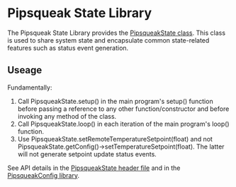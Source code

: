 # Pipsqueak State Library

The Pipsqueak State Library provides the [PipsqueakState class](./PipsqueakState.h).
This class is used to share system state and encapsulate common state-related features
such as status event generation.

## Useage

Fundamentally:

1. Call PipsqueakState.setup() in the main program's setup() function
   before passing a reference to any other function/constructor and
   before invoking any method of the class.
2. Call PipsqueakState.loop() in each iteration of the main program's
   loop() function.
3. Use PipsqueakState.setRemoteTemperatureSetpoint(float) and not
   PipsqueakState.getConfig()->setTemperatureSetpoint(float). The
   latter will not generate setpoint update status events.

See API details in the [PipsqueakState header file](./PipsqueakState.h)
and in the [PipsqueakConfig library](../PipsqueakConfig/README.md).

